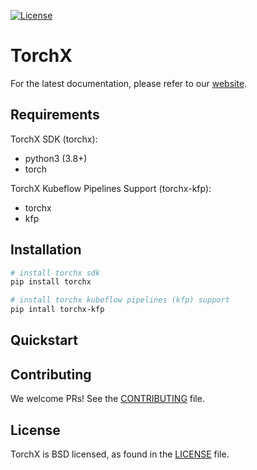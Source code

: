 [![License](https://img.shields.io/badge/License-BSD%203--Clause-blue.svg)](LICENSE)

# TorchX


For the latest documentation, please refer to our [website](https://pytorch.org/torchx).


## Requirements
TorchX SDK (torchx):
* python3 (3.8+)
* torch

TorchX Kubeflow Pipelines Support (torchx-kfp):
* torchx
* kfp

## Installation
```bash
# install torchx sdk
pip install torchx

# install torchx kubeflow pipelines (kfp) support
pip intall torchx-kfp
```

## Quickstart
<TODO PLACEHOLDER>

## Contributing

We welcome PRs! See the [CONTRIBUTING](CONTRIBUTING.md) file.

## License
TorchX is BSD licensed, as found in the [LICENSE](LICENSE) file.
